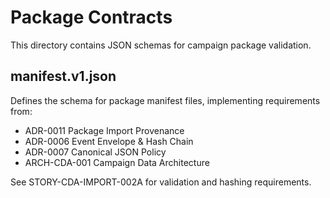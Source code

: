 # Package Contracts

This directory contains JSON schemas for campaign package validation.

## manifest.v1.json

Defines the schema for package manifest files, implementing requirements from:
- ADR-0011 Package Import Provenance
- ADR-0006 Event Envelope & Hash Chain  
- ADR-0007 Canonical JSON Policy
- ARCH-CDA-001 Campaign Data Architecture

See STORY-CDA-IMPORT-002A for validation and hashing requirements.